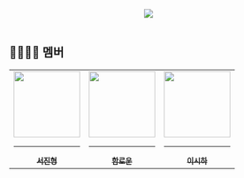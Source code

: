 <div align="center">
  <img src="https://readme-typing-svg.herokuapp.com?font=Orbit&pause=1000&color=F7F7F7&center=true&width=435&lines=%EC%97%B4%EC%8B%AC%ED%9E%88+%EC%82%B4%EC%9E%90+%EC%9A%B0%EB%A6%AC"/>
</div>

<br />

## 👨‍👩‍👧‍👦 멤버

<div align="center">
<table>
  <tr>
    <td align="center">
      <a href="https://github.com/SeoJinHyoung">
        <img src="https://avatars.githubusercontent.com/u/50149402?v=4" width="120px" height="120px" alt=""/>
        <hr />
        <sub><b>서진형</b></sub><br />
      </a>
    </td>
    <td align="center">
      <a href="https://github.com/andantecode">
        <img src="https://avatars.githubusercontent.com/u/113595155?v=4" width="120px" height="120px" alt=""/>
        <hr />
        <sub><b>함로운</b></sub><br />
      </a>
    </td>
    <td align="center">
      <a href="https://github.com/sihari-1115">
        <img src="https://avatars.githubusercontent.com/u/176972962?v=4" width="120px" height="120px" alt=""/>
        <hr />
        <sub><b>이시하</b></sub><br />
      </a>
    </td>
  </tr>
</table>
</div>
<br />